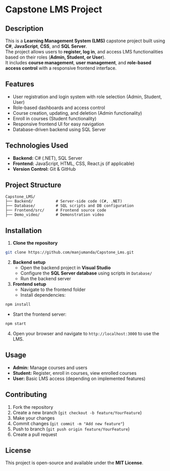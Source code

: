 
# Capstone LMS Project

## Description
This is a **Learning Management System (LMS)** capstone project built using **C#**, **JavaScript**, **CSS**, and **SQL Server**.  
The project allows users to **register, log in**, and access LMS functionalities based on their roles (**Admin, Student, or User**).  
It includes **course management**, **user management**, and **role-based access control** with a responsive frontend interface.

## Features
- User registration and login system with role selection (Admin, Student, User)  
- Role-based dashboards and access control  
- Course creation, updating, and deletion (Admin functionality)  
- Enroll in courses (Student functionality)  
- Responsive frontend UI for easy navigation  
- Database-driven backend using SQL Server  

## Technologies Used
- **Backend:** C# (.NET), SQL Server  
- **Frontend:** JavaScript, HTML, CSS, React.js (if applicable)  
- **Version Control:** Git & GitHub  

## Project Structure
```
Capstone_LMS/
├── Backend/          # Server-side code (C#, .NET)
├── Database/         # SQL scripts and DB configuration
├── Frontend/src/     # Frontend source code
├── Demo_video/       # Demonstration video
```

## Installation
1. **Clone the repository**  
```bash
git clone https://github.com/manjumanda/Capstone_Lms.git
```
2. **Backend setup**  
   - Open the backend project in **Visual Studio**  
   - Configure the **SQL Server database** using scripts in `Database/`  
   - Run the backend server  
3. **Frontend setup**  
   - Navigate to the frontend folder  
   - Install dependencies:  
```bash
npm install
```
   - Start the frontend server:  
```bash
npm start
```
4. Open your browser and navigate to `http://localhost:3000` to use the LMS.

## Usage
- **Admin:** Manage courses and users  
- **Student:** Register, enroll in courses, view enrolled courses  
- **User:** Basic LMS access (depending on implemented features)

## Contributing
1. Fork the repository  
2. Create a new branch (`git checkout -b feature/YourFeature`)  
3. Make your changes  
4. Commit changes (`git commit -m "Add new feature"`)  
5. Push to branch (`git push origin feature/YourFeature`)  
6. Create a pull request  

## License
This project is open-source and available under the **MIT License**.

